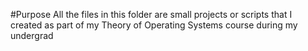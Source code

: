 #Purpose
All the files in this folder are small projects or scripts that I created as part of my Theory of Operating Systems course during my undergrad
